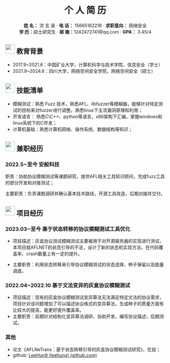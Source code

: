 <center>
     <h1>个 人 简 历</h1>
     <div>
         <span>
             <b>姓  名：</b> 洪 玄 泉  
         </span>
         ·           
         <span>
             <b>电  话：</b> 15665162218
         </span>
         ·      
         <span>
             <b>求职意向：</b> 网络安全
         </span>
         <br>
         <span>
             <b>学  历：</b>硕士研究生
         </span>
         ·     
         <span>
             <b>邮  箱：</b>1242472741@qq.com
         </span>
         ·       
         <span>
             <b>GPA：</b> 3.45/4
         </span>
     </div>
 </center>

## <img src="assets/graduation-cap-solid.svg" width="30px"> 教育背景

- 2017.9~2021.6：中国矿业大学，计算机科学与技术学院，信息安全（学士）
- 2021.9~2024.6：四川大学，网络空间安全学院，网络空间安全（硕士）

## <img src="assets/tools-solid.svg" width="30px"> 技能清单

- 模糊测试：熟悉 Fuzz 技术，熟悉AFL、libfuzzer等模糊器，能够针对特定测试的目标来对fuzzer进行调整。熟悉linux下主流漏洞原理和利用；
- 开发语言： 熟悉C\C++、python等语言，x86架构下汇编，掌握windows和linux系统下的C开发；
- 计算机基础：熟悉计算机网络、操作系统、数据结构等知识；

## <img src="assets/briefcase-solid.svg" width="30px"> 兼职经历

### **2022.5~至今					安般科技**

职责：协助协议模糊测试等课题研究，提供AFL相关工具知识顾问，完成fuzz工具的部分开发和对接测试；

主要职责：负责课题调研并确认基本技术路线，开源工具改造，后期对接并交付。

## <img src="assets/project-diagram-solid.svg" width="30px"> 项目经历

### 2023.03~至今				基于状态转移的协议模糊测试工具优化

- 项目描述：灰盒协议测试模糊测试主要被用于对开源服务器的实现进行测试，本项目就AFLNET的状态引导的不足，设计了新的状态机实现方法，在代码覆盖率、crash数量上有一定的提升。

- 主要职责：利用状态转移来引导协议模糊测试的状态选择、种子保留以及能量调度。

### 2022.04~2022.10			基于文法变异的灰盒协议模糊测试

- 项目描述：现有的灰盒协议模糊测试变异算法无法满足特定文法的协议需求，项目针对该问题增加了可以描述协议格式的变异算法，生成种子的质量方面有比较大的提高，能更好提升覆盖率。
- 主要职责：前期针对结构化变异算法调研，协助开发，编写协议描述，后期测试。

### 其他

- 论文《AFLNeTrans：基于状态转移引导的灰盒协议模糊测试研究》，在投；
- github: [LeeHun9 (leehung) (github.com)](https://github.com/LeeHun9)
